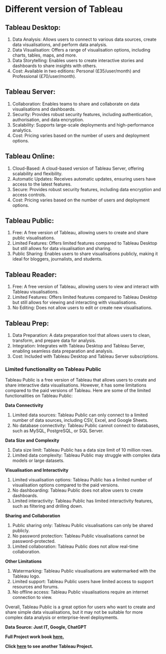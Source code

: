# Different version of Tableau

## Tableau Desktop:

1. Data Analysis: Allows users to connect to various data sources, create data visualisations, and perform data analysis.
2. Data Visualisation: Offers a range of visualisation options, including charts, tables, maps, and more.
3. Data Storytelling: Enables users to create interactive stories and dashboards to share insights with others.
4. Cost: Available in two editions: Personal (£35/user/month) and Professional (£70/user/month).

## Tableau Server:

1. Collaboration: Enables teams to share and collaborate on data visualisations and dashboards.
2. Security: Provides robust security features, including authentication, authorisation, and data encryption.
3. Scalability: Supports large-scale deployments and high-performance analytics.
4. Cost: Pricing varies based on the number of users and deployment options.

## Tableau Online:

1. Cloud-Based: A cloud-based version of Tableau Server, offering scalability and flexibility.
2. Automatic Updates: Receives automatic updates, ensuring users have access to the latest features.
3. Secure: Provides robust security features, including data encryption and access controls.
4. Cost: Pricing varies based on the number of users and deployment options.

## Tableau Public:

1. Free: A free version of Tableau, allowing users to create and share public visualisations.
2. Limited Features: Offers limited features compared to Tableau Desktop but still allows for data visualisation and sharing.
3. Public Sharing: Enables users to share visualisations publicly, making it ideal for bloggers, journalists, and students.

## Tableau Reader:

1. Free: A free version of Tableau, allowing users to view and interact with Tableau visualisations.
2. Limited Features: Offers limited features compared to Tableau Desktop but still allows for viewing and interacting with visualisations.
3. No Editing: Does not allow users to edit or create new visualisations.

## Tableau Prep:

1. Data Preparation: A data preparation tool that allows users to clean, transform, and prepare data for analysis.
2. Integration: Integrates with Tableau Desktop and Tableau Server, enabling seamless data preparation and analysis.
3. Cost: Included with Tableau Desktop and Tableau Server subscriptions.


### Limited functionality on Tableau Public

Tableau Public is a free version of Tableau that allows users to create and share interactive data visualisations. However, it has some limitations compared to the paid versions of Tableau. Here are some of the limited functionalities on Tableau Public:

**Data Connectivity**

1. Limited data sources: Tableau Public can only connect to a limited number of data sources, including CSV, Excel, and Google Sheets.
2. No database connectivity: Tableau Public cannot connect to databases, such as MySQL, PostgreSQL, or SQL Server.

**Data Size and Complexity**

1. Data size limit: Tableau Public has a data size limit of 10 million rows.
2. Limited data complexity: Tableau Public may struggle with complex data models or large datasets.



**Visualisation and Interactivity**

1. Limited visualisation options: Tableau Public has a limited number of visualisation options compared to the paid versions.
2. No dashboarding: Tableau Public does not allow users to create dashboards.
3. Limited interactivity: Tableau Public has limited interactivity features, such as filtering and drilling down.

**Sharing and Collaboration**

1. Public sharing only: Tableau Public visualisations can only be shared publicly.
2. No password protection: Tableau Public visualisations cannot be password-protected.
3. Limited collaboration: Tableau Public does not allow real-time collaboration.

**Other Limitations**

1. Watermarking: Tableau Public visualisations are watermarked with the Tableau logo.
2. Limited support: Tableau Public users have limited access to support resources and forums.
3. No offline access: Tableau Public visualisations require an internet connection to view.

Overall, Tableau Public is a great option for users who want to create and share simple data visualisations, but it may not be suitable for more complex data analysis or enterprise-level deployments.

**Data Source: Just IT, Google, ChatGPT**

**Full Project work book [here.](https://drive.google.com/file/d/1-ny1f1QUU-UOQ8EyTvrcfiCDV5ZJUgvi/view?usp=drive_link)**

**Click [here](https://github.com/Alamin-analyser/Data-visualisation-in-Tableau-Music-Industry) to see another Tableau Project.**

